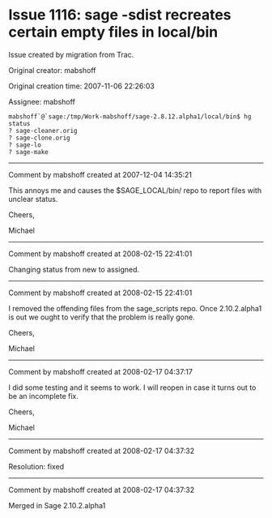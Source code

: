 # Issue 1116: sage -sdist recreates certain empty files in local/bin

Issue created by migration from Trac.

Original creator: mabshoff

Original creation time: 2007-11-06 22:26:03

Assignee: mabshoff


```
mabshoff`@`sage:/tmp/Work-mabshoff/sage-2.8.12.alpha1/local/bin$ hg status
? sage-cleaner.orig
? sage-clone.orig
? sage-lo
? sage-make
```



---

Comment by mabshoff created at 2007-12-04 14:35:21

This annoys me and causes the $SAGE_LOCAL/bin/ repo to report files with unclear status.

Cheers,

Michael


---

Comment by mabshoff created at 2008-02-15 22:41:01

Changing status from new to assigned.


---

Comment by mabshoff created at 2008-02-15 22:41:01

I removed the offending files from the sage_scripts repo. Once 2.10.2.alpha1 is out we ought to verify that the problem is really gone.

Cheers,

Michael


---

Comment by mabshoff created at 2008-02-17 04:37:17

I did some testing and it seems to work. I will reopen in case it turns out to be an incomplete fix.

Cheers,

Michael


---

Comment by mabshoff created at 2008-02-17 04:37:32

Resolution: fixed


---

Comment by mabshoff created at 2008-02-17 04:37:32

Merged in Sage 2.10.2.alpha1
